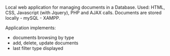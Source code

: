 Local web application for managing documents in a Database. Used: HTML, CSS, Javascript (with Jquery), PHP and AJAX calls. Documents are stored locally - mySQL - XAMPP.

Application implements:
    <ul>
    <li> documents browsing by type </li>
    <li> add, delete, update documents </li>
    <li> last filter type displayed </li>
    </ul>
